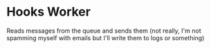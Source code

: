 # Hooks Worker

Reads messages from the queue and sends them (not really, I'm not spamming myself with emails but I'll write them to logs or something)